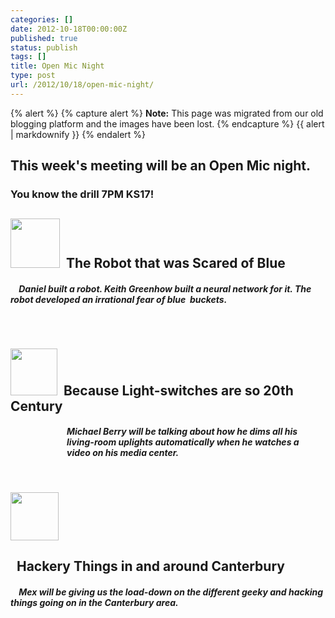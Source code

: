```yaml
---
categories: []
date: 2012-10-18T00:00:00Z
published: true
status: publish
tags: []
title: Open Mic Night
type: post
url: /2012/10/18/open-mic-night/
---
```


{% alert %} {% capture alert %} **Note:** This page was migrated from our old blogging platform and the images have been lost. {% endcapture %} {{ alert | markdownify }} {% endalert %} 

## This week's meeting will be an Open Mic night. ##
### You know the drill 7PM KS17! ###

<h2><a href="http://tinkersoc.org/2012/10/open-mic-night/5654_1129806698695_5327351_n/" rel="attachment wp-att-497"><img class="alignleft  wp-image-497" title="5654_1129806698695_5327351_n" src="http://tinkersoc.org/wp-content/uploads/2012/10/5654_1129806698695_5327351_n-150x150.jpg" alt="" width="79" height="79" /></a>  The Robot that was Scared of Blue</h2>
<h5>    Daniel built a robot. Keith Greenhow built a neural network for it. The robot developed an irrational fear of blue  buckets.</h5>
&nbsp;
<h2><a href="http://tinkersoc.org/2012/10/open-mic-night/mic/" rel="attachment wp-att-498"><img class="alignleft  wp-image-498" title="mic" src="http://tinkersoc.org/wp-content/uploads/2012/10/mic-150x150.jpg" alt="" width="75" height="75" /></a>  Because Light-switches are so 20th Century</h2>
<h5 style="padding-left: 90px;">Michael Berry will be talking about how he dims all his living-room uplights automatically when he watches a  video on his media center.</h5>
&nbsp;

<a href="http://tinkersoc.org/2012/10/open-mic-night/319818_755606239721_1900266272_n/" rel="attachment wp-att-499"><img class="alignleft  wp-image-499" title="319818_755606239721_1900266272_n" src="http://tinkersoc.org/wp-content/uploads/2012/10/319818_755606239721_1900266272_n-150x150.jpg" alt="" width="77" height="77" /></a>
<h2>  Hackery Things in and around Canterbury</h2>
<h5>    Mex will be giving us the load-down on the different geeky and hacking things going on in the Canterbury area.</h5>

